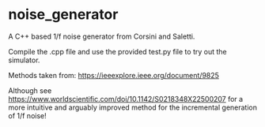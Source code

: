 # noise_generator
A C++ based 1/f noise generator from Corsini and Saletti. 

Compile the .cpp file and use the provided test.py file to try out the simulator. 

Methods taken from: https://ieeexplore.ieee.org/document/9825

Although see https://www.worldscientific.com/doi/10.1142/S0218348X22500207 for a more intuitive and arguably improved method for the incremental generation of 1/f noise! 
